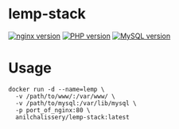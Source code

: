 lemp-stack
===========
[![nginx version](https://img.shields.io/badge/nginx-1.18.0-green)](https://nginx.org/)
[![PHP version](https://img.shields.io/badge/PHP-7.4.3-blue)](https://www.php.net/)
[![MySQL version](https://img.shields.io/badge/MySQL-8.0.37-orange)](https://www.mysql.com/)



# Usage

    docker run -d --name=lemp \
      -v /path/to/www/:/var/www/ \
      -v /path/to/mysql:/var/lib/mysql \
      -p port_of_nginx:80 \
      anilchalissery/lemp-stack:latest

